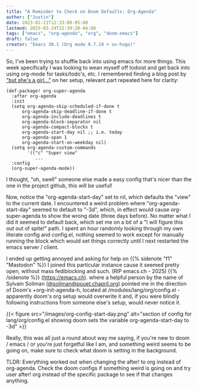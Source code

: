 ```yaml
---
title: "A Reminder to Check on Doom Defaults: Org-Agenda"
author: ["Justin"]
date: 2023-02-21T12:33:00-05:00
lastmod: 2025-03-24T22:39:20-04:00
tags: ["emacs", "org-agenda", "org", "doom-emacs"]
draft: false
creator: "Emacs 30.1 (Org mode 9.7.19 + ox-hugo)"
---
```


So, I've been trying to shuffle back into using emacs for more things. This week
specifically I was looking to wean myself off todoist and get back into using
org-mode for tasks/todo's, etc. I remembered finding a blog post by ["but she's a
girl..."](https://www.rousette.org.uk/archives/doom-emacs-tweaks-org-journal-and-org-super-agenda/) on her setup, relevant part repeated here for clarity:

```elisp
(def-package! org-super-agenda
  :after org-agenda
  :init
  (setq org-agenda-skip-scheduled-if-done t
      org-agenda-skip-deadline-if-done t
      org-agenda-include-deadlines t
      org-agenda-block-separator nil
      org-agenda-compact-blocks t
      org-agenda-start-day nil ;; i.e. today
      org-agenda-span 1
      org-agenda-start-on-weekday nil)
  (setq org-agenda-custom-commands
        '(("c" "Super view"
           ...
  :config
  (org-super-agenda-mode))
```

I thought, "oh, swell" someone else made a easy config that's nicer than the one
in the project github, this will be useful!

Now, notice the "org-agenda-start-day" set to nil, which defaults the "view" to the
current date.  I encountered a weird problem
where "org-agenda-start-day" seemed to default to "-3d", which, in effect would cause
org-super-agenda to show the wrong date (three days before). No matter what I did it seemed to
default back, which set me on a bit of a "I will figure this out out of spite!"
path. I spent an hour randomly looking through my own literate config and
config.el, nothing seemed to work except for manually running the block which
would set things correctly until I next restarted the emacs server / client.

I ended up getting annoyed and asking for help on
{{% sidenote "f1"  "Mastodon" %}}  I joined this particular instance cause it seemed pretty open, without mass fediblocking and such. (RIP emacs.ch - 2025) {{% /sidenote %}}
(<https://emacs.ch>).
where a helpful person by the name of Sylvain Soliman
([@soliman@pouet.chapril.org](https://pouet.chapril.org/@soliman)) pointed me in the direction of Doom's
+org-init-agenda-h, located at /modules/lang/org/config.el - apparently doom's
org setup would overwrite it and, if you were blindly following instructions
from someone else's setup, would never notice it.

{{< figure src="/images/org-config-start-day.png" alt="section of config for lang/org/config.el showing doom sets the variable org-agenda-start-day to -3d" >}}

Really, this was all just a round about way me saying, if you're new to doom / emacs /
or you're just forgetful like I am, and something weird seems to be going on,
make sure to check what doom is setting in the background.

TLDR: Everything worked out when changing the after! to org instead of
org-agenda. Check the doom configs if something weird is going on and try user
after! org instead of the specific package to see if that changes anything.
